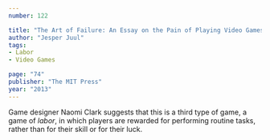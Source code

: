 ```yaml
---
number: 122

title: "The Art of Failure: An Essay on the Pain of Playing Video Games"
author: "Jesper Juul"
tags:
- Labor
- Video Games

page: "74"
publisher: "The MIT Press"
year: "2013"
---
```


Game designer Naomi Clark suggests that this is a third type of game, a game of *labor*, in which players are rewarded for performing routine tasks, rather than for their skill or for their luck.
